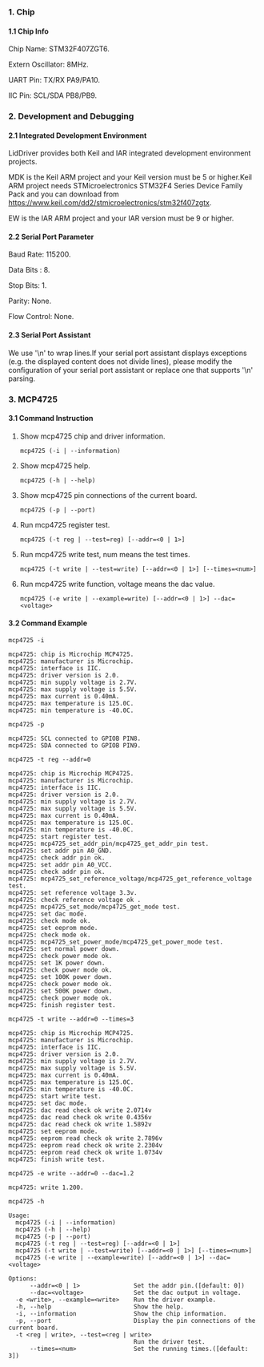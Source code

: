 ### 1. Chip

#### 1.1 Chip Info

Chip Name: STM32F407ZGT6.

Extern Oscillator: 8MHz.

UART Pin: TX/RX PA9/PA10.

IIC Pin: SCL/SDA PB8/PB9.

### 2. Development and Debugging

#### 2.1 Integrated Development Environment

LidDriver provides both Keil and IAR integrated development environment projects.

MDK is the Keil ARM project and your Keil version must be 5 or higher.Keil ARM project needs STMicroelectronics STM32F4 Series Device Family Pack and you can download from https://www.keil.com/dd2/stmicroelectronics/stm32f407zgtx.

EW is the IAR ARM project and your IAR version must be 9 or higher.

#### 2.2 Serial Port Parameter

Baud Rate: 115200.

Data Bits : 8.

Stop Bits: 1.

Parity: None.

Flow Control: None.

#### 2.3 Serial Port Assistant

We use '\n' to wrap lines.If your serial port assistant displays exceptions (e.g. the displayed content does not divide lines), please modify the configuration of your serial port assistant or replace one that supports '\n' parsing.

### 3. MCP4725

#### 3.1 Command Instruction

1. Show mcp4725 chip and driver information.

   ```shell
   mcp4725 (-i | --information)
   ```

2. Show mcp4725 help.

   ```shell
   mcp4725 (-h | --help)
   ```

3. Show mcp4725 pin connections of the current board.

   ```shell
   mcp4725 (-p | --port)
   ```

4. Run mcp4725 register test.

   ```shell
   mcp4725 (-t reg | --test=reg) [--addr=<0 | 1>]
   ```

5. Run mcp4725 write test, num means the test times.

   ```shell
   mcp4725 (-t write | --test=write) [--addr=<0 | 1>] [--times=<num>]
   ```

6. Run mcp4725 write function, voltage means the dac value.

   ```shell
   mcp4725 (-e write | --example=write) [--addr=<0 | 1>] --dac=<voltage>
   ```

#### 3.2 Command Example

```shell
mcp4725 -i

mcp4725: chip is Microchip MCP4725.
mcp4725: manufacturer is Microchip.
mcp4725: interface is IIC.
mcp4725: driver version is 2.0.
mcp4725: min supply voltage is 2.7V.
mcp4725: max supply voltage is 5.5V.
mcp4725: max current is 0.40mA.
mcp4725: max temperature is 125.0C.
mcp4725: min temperature is -40.0C.
```

```shell
mcp4725 -p

mcp4725: SCL connected to GPIOB PIN8.
mcp4725: SDA connected to GPIOB PIN9.
```

```shell
mcp4725 -t reg --addr=0

mcp4725: chip is Microchip MCP4725.
mcp4725: manufacturer is Microchip.
mcp4725: interface is IIC.
mcp4725: driver version is 2.0.
mcp4725: min supply voltage is 2.7V.
mcp4725: max supply voltage is 5.5V.
mcp4725: max current is 0.40mA.
mcp4725: max temperature is 125.0C.
mcp4725: min temperature is -40.0C.
mcp4725: start register test.
mcp4725: mcp4725_set_addr_pin/mcp4725_get_addr_pin test.
mcp4725: set addr pin A0_GND.
mcp4725: check addr pin ok.
mcp4725: set addr pin A0_VCC.
mcp4725: check addr pin ok.
mcp4725: mcp4725_set_reference_voltage/mcp4725_get_reference_voltage test.
mcp4725: set reference voltage 3.3v.
mcp4725: check reference voltage ok .
mcp4725: mcp4725_set_mode/mcp4725_get_mode test.
mcp4725: set dac mode.
mcp4725: check mode ok.
mcp4725: set eeprom mode.
mcp4725: check mode ok.
mcp4725: mcp4725_set_power_mode/mcp4725_get_power_mode test.
mcp4725: set normal power down.
mcp4725: check power mode ok.
mcp4725: set 1K power down.
mcp4725: check power mode ok.
mcp4725: set 100K power down.
mcp4725: check power mode ok.
mcp4725: set 500K power down.
mcp4725: check power mode ok.
mcp4725: finish register test.
```

```shell
mcp4725 -t write --addr=0 --times=3

mcp4725: chip is Microchip MCP4725.
mcp4725: manufacturer is Microchip.
mcp4725: interface is IIC.
mcp4725: driver version is 2.0.
mcp4725: min supply voltage is 2.7V.
mcp4725: max supply voltage is 5.5V.
mcp4725: max current is 0.40mA.
mcp4725: max temperature is 125.0C.
mcp4725: min temperature is -40.0C.
mcp4725: start write test.
mcp4725: set dac mode.
mcp4725: dac read check ok write 2.0714v
mcp4725: dac read check ok write 0.4356v
mcp4725: dac read check ok write 1.5892v
mcp4725: set eeprom mode.
mcp4725: eeprom read check ok write 2.7896v
mcp4725: eeprom read check ok write 2.2304v
mcp4725: eeprom read check ok write 1.0734v
mcp4725: finish write test.
```

```shell
mcp4725 -e write --addr=0 --dac=1.2

mcp4725: write 1.200.
```

```shell
mcp4725 -h

Usage:
  mcp4725 (-i | --information)
  mcp4725 (-h | --help)
  mcp4725 (-p | --port)
  mcp4725 (-t reg | --test=reg) [--addr=<0 | 1>]
  mcp4725 (-t write | --test=write) [--addr=<0 | 1>] [--times=<num>]
  mcp4725 (-e write | --example=write) [--addr=<0 | 1>] --dac=<voltage>

Options:
      --addr=<0 | 1>               Set the addr pin.([default: 0])
      --dac=<voltage>              Set the dac output in voltage.
  -e <write>, --example=<write>    Run the driver example.
  -h, --help                       Show the help.
  -i, --information                Show the chip information.
  -p, --port                       Display the pin connections of the current board.
  -t <reg | write>, --test=<reg | write>
                                   Run the driver test.
      --times=<num>                Set the running times.([default: 3])
```

